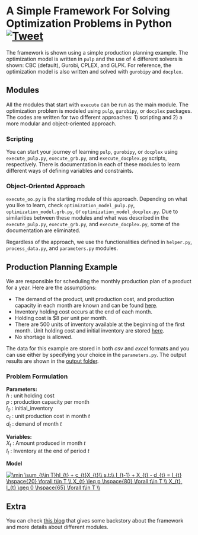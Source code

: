 # A Simple Framework For Solving Optimization Problems in Python  [![Tweet](https://img.shields.io/twitter/url/http/shields.io.svg?style=social)](https://twitter.com/intent/tweet?text=Tutorial%3A%20A%20Simple%20Framework%20For%20Solving%20Optimization%20Problems%20in%20Python&url=https://github.com/ekhoda/optimization-tutorial&via=EhsanKhoda&hashtags=python,orms,programming,optimization)
The framework is shown using a simple production planning example. The optimization model is written in `pulp` and the use of 4 different solvers is shown: CBC (default), Gurobi, CPLEX, and GLPK.
For reference, the optimization model is also written and solved with `gurobipy` and `docplex`.

## Modules
All the modules that start with `execute` can be run as the main module. The optimization problem is modeled using `pulp`, `gurobipy`, or `docplex` packages. The codes are written for two different approaches: 1) scripting and 2) a more modular and object-oriented approach. 

### Scripting
You can start your journey of learning `pulp`, `gurobipy`, or `docplex` using `execute_pulp.py`, `execute_grb.py`, and `execute_docplex.py` scripts, respectively. There is documentation in each of these modules to learn different ways of defining variables and constraints.

### Object-Oriented Approach
`execute_oo.py` is the starting module of this approach. Depending on what you like to learn, check `optimization_model_pulp.py`, `optimization_model.grb.py`, or `optimization_model_docplex.py`. Due to similarities between these modules and what was described in the `execute_pulp.py`, `execute_grb.py`, and `execute_docplex.py`, some of the documentation are eliminated.

Regardless of the approach, we use the functionalities defined in `helper.py`, `process_data.py`, and `parameters.py` modules.

## Production Planning Example
We are responsible for scheduling the monthly production plan of a product for a year. Here are the assumptions:
- The demand of the product, unit production cost, and production capacity in each month are known and can be found [here](data/csv/input_data.csv).
- Inventory holding cost occurs at the end of each month.
- Holding cost is $8 per unit per month.
- There are 500 units of inventory available at the beginning of the first month. Unit holding cost and initial inventory are stored [here](data/csv/parameters.csv).
- No shortage is allowed.

The data for this example are stored in both *csv* and *excel* formats and you can use either by specifying your choice in the `parameters.py`. The output results are shown in the [output folder](output).

### Problem Formulation
**Parameters:**  
*h* : unit holding cost  
*p* : production capacity per month  
*I<sub>0</sub>* : initial_inventory  
*c<sub>t</sub>* : unit production cost in month *t*  
*d<sub>t</sub>* : demand of month *t*  

**Variables:**  
*X<sub>t</sub>* : Amount produced in month *t*  
*I<sub>t</sub>* : Inventory at the end of period *t*  

**Model**  

<a href="https://www.codecogs.com/eqnedit.php?latex=\min&space;\sum_{t\in&space;T}hI_{t}&space;&plus;&space;c_{t}X_{t}\\&space;s.t:\\&space;I_{t-1}&space;&plus;&space;X_{t}&space;-&space;d_{t}&space;=&space;I_{t}&space;\hspace{20}&space;\forall&space;t\in&space;T&space;\\&space;X_{t}&space;\leq&space;p&space;\hspace{80}&space;\forall&space;t\in&space;T&space;\\&space;X_{t},&space;I_{t}&space;\geq&space;0&space;\hspace{65}&space;\forall&space;t\in&space;T&space;\\" target="_blank"><img src="https://latex.codecogs.com/gif.latex?\min&space;\sum_{t\in&space;T}hI_{t}&space;&plus;&space;c_{t}X_{t}\\&space;s.t:\\&space;I_{t-1}&space;&plus;&space;X_{t}&space;-&space;d_{t}&space;=&space;I_{t}&space;\hspace{20}&space;\forall&space;t\in&space;T&space;\\&space;X_{t}&space;\leq&space;p&space;\hspace{80}&space;\forall&space;t\in&space;T&space;\\&space;X_{t},&space;I_{t}&space;\geq&space;0&space;\hspace{65}&space;\forall&space;t\in&space;T&space;\\" title="\min \sum_{t\in T}hI_{t} + c_{t}X_{t}\\ s.t:\\ I_{t-1} + X_{t} - d_{t} = I_{t} \hspace{20} \forall t\in T \\ X_{t} \leq p \hspace{80} \forall t\in T \\ X_{t}, I_{t} \geq 0 \hspace{65} \forall t\in T \\" /></a>


## Extra
You can check [this blog](https://medium.com/@ehsankhoda/tutorial-a-simple-framework-for-optimization-programming-in-python-using-pulp-and-gurobi-1e73e76532f2) that gives some backstory about the framework and more details about different modules.
